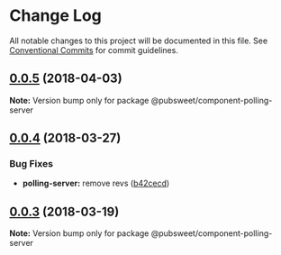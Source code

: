 # Change Log

All notable changes to this project will be documented in this file.
See [Conventional Commits](https://conventionalcommits.org) for commit guidelines.

<a name="0.0.5"></a>
## [0.0.5](https://gitlab.coko.foundation/pubsweet/pubsweet/compare/@pubsweet/component-polling-server@0.0.4...@pubsweet/component-polling-server@0.0.5) (2018-04-03)




**Note:** Version bump only for package @pubsweet/component-polling-server

<a name="0.0.4"></a>
## [0.0.4](https://gitlab.coko.foundation/pubsweet/pubsweet/compare/@pubsweet/component-polling-server@0.0.3...@pubsweet/component-polling-server@0.0.4) (2018-03-27)


### Bug Fixes

* **polling-server:** remove revs ([b42cecd](https://gitlab.coko.foundation/pubsweet/pubsweet/commit/b42cecd))




<a name="0.0.3"></a>
## [0.0.3](https://gitlab.coko.foundation/pubsweet/pubsweet/compare/@pubsweet/component-polling-server@0.0.2...@pubsweet/component-polling-server@0.0.3) (2018-03-19)




**Note:** Version bump only for package @pubsweet/component-polling-server
